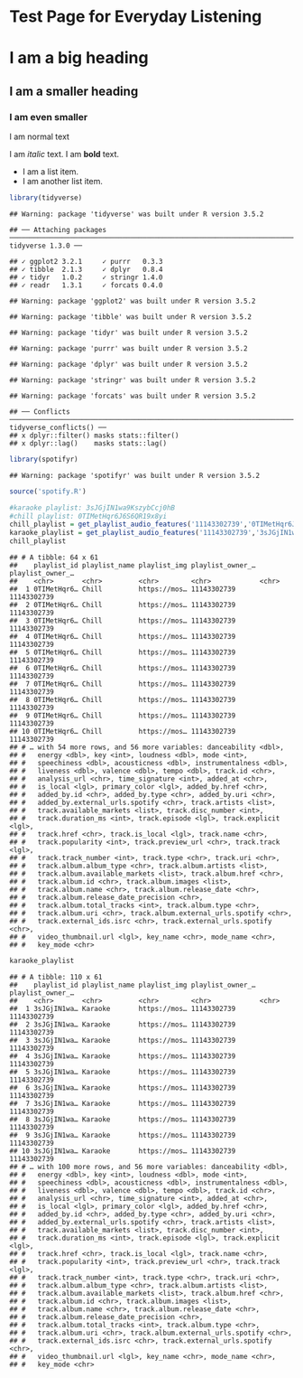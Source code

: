 Test Page for Everyday Listening
================

I am a big heading
==================

I am a smaller heading
----------------------

### I am even smaller

I am normal text

I am *italic* text. I am **bold** text.

-   I am a list item.
-   I am another list item.

``` r
library(tidyverse)
```

    ## Warning: package 'tidyverse' was built under R version 3.5.2

    ## ── Attaching packages ────────────────────────────────────────────────────────────────────────── tidyverse 1.3.0 ──

    ## ✓ ggplot2 3.2.1     ✓ purrr   0.3.3
    ## ✓ tibble  2.1.3     ✓ dplyr   0.8.4
    ## ✓ tidyr   1.0.2     ✓ stringr 1.4.0
    ## ✓ readr   1.3.1     ✓ forcats 0.4.0

    ## Warning: package 'ggplot2' was built under R version 3.5.2

    ## Warning: package 'tibble' was built under R version 3.5.2

    ## Warning: package 'tidyr' was built under R version 3.5.2

    ## Warning: package 'purrr' was built under R version 3.5.2

    ## Warning: package 'dplyr' was built under R version 3.5.2

    ## Warning: package 'stringr' was built under R version 3.5.2

    ## Warning: package 'forcats' was built under R version 3.5.2

    ## ── Conflicts ───────────────────────────────────────────────────────────────────────────── tidyverse_conflicts() ──
    ## x dplyr::filter() masks stats::filter()
    ## x dplyr::lag()    masks stats::lag()

``` r
library(spotifyr)
```

    ## Warning: package 'spotifyr' was built under R version 3.5.2

``` r
source('spotify.R')
```

``` r
#karaoke playlist: 3sJGjIN1wa9KszybCcj0hB
#chill playlist: 0TIMetHqr6J6S6QR19x8yi
chill_playlist = get_playlist_audio_features('11143302739','0TIMetHqr6J6S6QR19x8yi') 
karaoke_playlist = get_playlist_audio_features('11143302739','3sJGjIN1wa9KszybCcj0hB') 
chill_playlist
```

    ## # A tibble: 64 x 61
    ##    playlist_id playlist_name playlist_img playlist_owner_… playlist_owner_…
    ##    <chr>       <chr>         <chr>        <chr>            <chr>           
    ##  1 0TIMetHqr6… Chill         https://mos… 11143302739      11143302739     
    ##  2 0TIMetHqr6… Chill         https://mos… 11143302739      11143302739     
    ##  3 0TIMetHqr6… Chill         https://mos… 11143302739      11143302739     
    ##  4 0TIMetHqr6… Chill         https://mos… 11143302739      11143302739     
    ##  5 0TIMetHqr6… Chill         https://mos… 11143302739      11143302739     
    ##  6 0TIMetHqr6… Chill         https://mos… 11143302739      11143302739     
    ##  7 0TIMetHqr6… Chill         https://mos… 11143302739      11143302739     
    ##  8 0TIMetHqr6… Chill         https://mos… 11143302739      11143302739     
    ##  9 0TIMetHqr6… Chill         https://mos… 11143302739      11143302739     
    ## 10 0TIMetHqr6… Chill         https://mos… 11143302739      11143302739     
    ## # … with 54 more rows, and 56 more variables: danceability <dbl>,
    ## #   energy <dbl>, key <int>, loudness <dbl>, mode <int>,
    ## #   speechiness <dbl>, acousticness <dbl>, instrumentalness <dbl>,
    ## #   liveness <dbl>, valence <dbl>, tempo <dbl>, track.id <chr>,
    ## #   analysis_url <chr>, time_signature <int>, added_at <chr>,
    ## #   is_local <lgl>, primary_color <lgl>, added_by.href <chr>,
    ## #   added_by.id <chr>, added_by.type <chr>, added_by.uri <chr>,
    ## #   added_by.external_urls.spotify <chr>, track.artists <list>,
    ## #   track.available_markets <list>, track.disc_number <int>,
    ## #   track.duration_ms <int>, track.episode <lgl>, track.explicit <lgl>,
    ## #   track.href <chr>, track.is_local <lgl>, track.name <chr>,
    ## #   track.popularity <int>, track.preview_url <chr>, track.track <lgl>,
    ## #   track.track_number <int>, track.type <chr>, track.uri <chr>,
    ## #   track.album.album_type <chr>, track.album.artists <list>,
    ## #   track.album.available_markets <list>, track.album.href <chr>,
    ## #   track.album.id <chr>, track.album.images <list>,
    ## #   track.album.name <chr>, track.album.release_date <chr>,
    ## #   track.album.release_date_precision <chr>,
    ## #   track.album.total_tracks <int>, track.album.type <chr>,
    ## #   track.album.uri <chr>, track.album.external_urls.spotify <chr>,
    ## #   track.external_ids.isrc <chr>, track.external_urls.spotify <chr>,
    ## #   video_thumbnail.url <lgl>, key_name <chr>, mode_name <chr>,
    ## #   key_mode <chr>

``` r
karaoke_playlist
```

    ## # A tibble: 110 x 61
    ##    playlist_id playlist_name playlist_img playlist_owner_… playlist_owner_…
    ##    <chr>       <chr>         <chr>        <chr>            <chr>           
    ##  1 3sJGjIN1wa… Karaoke       https://mos… 11143302739      11143302739     
    ##  2 3sJGjIN1wa… Karaoke       https://mos… 11143302739      11143302739     
    ##  3 3sJGjIN1wa… Karaoke       https://mos… 11143302739      11143302739     
    ##  4 3sJGjIN1wa… Karaoke       https://mos… 11143302739      11143302739     
    ##  5 3sJGjIN1wa… Karaoke       https://mos… 11143302739      11143302739     
    ##  6 3sJGjIN1wa… Karaoke       https://mos… 11143302739      11143302739     
    ##  7 3sJGjIN1wa… Karaoke       https://mos… 11143302739      11143302739     
    ##  8 3sJGjIN1wa… Karaoke       https://mos… 11143302739      11143302739     
    ##  9 3sJGjIN1wa… Karaoke       https://mos… 11143302739      11143302739     
    ## 10 3sJGjIN1wa… Karaoke       https://mos… 11143302739      11143302739     
    ## # … with 100 more rows, and 56 more variables: danceability <dbl>,
    ## #   energy <dbl>, key <int>, loudness <dbl>, mode <int>,
    ## #   speechiness <dbl>, acousticness <dbl>, instrumentalness <dbl>,
    ## #   liveness <dbl>, valence <dbl>, tempo <dbl>, track.id <chr>,
    ## #   analysis_url <chr>, time_signature <int>, added_at <chr>,
    ## #   is_local <lgl>, primary_color <lgl>, added_by.href <chr>,
    ## #   added_by.id <chr>, added_by.type <chr>, added_by.uri <chr>,
    ## #   added_by.external_urls.spotify <chr>, track.artists <list>,
    ## #   track.available_markets <list>, track.disc_number <int>,
    ## #   track.duration_ms <int>, track.episode <lgl>, track.explicit <lgl>,
    ## #   track.href <chr>, track.is_local <lgl>, track.name <chr>,
    ## #   track.popularity <int>, track.preview_url <chr>, track.track <lgl>,
    ## #   track.track_number <int>, track.type <chr>, track.uri <chr>,
    ## #   track.album.album_type <chr>, track.album.artists <list>,
    ## #   track.album.available_markets <list>, track.album.href <chr>,
    ## #   track.album.id <chr>, track.album.images <list>,
    ## #   track.album.name <chr>, track.album.release_date <chr>,
    ## #   track.album.release_date_precision <chr>,
    ## #   track.album.total_tracks <int>, track.album.type <chr>,
    ## #   track.album.uri <chr>, track.album.external_urls.spotify <chr>,
    ## #   track.external_ids.isrc <chr>, track.external_urls.spotify <chr>,
    ## #   video_thumbnail.url <lgl>, key_name <chr>, mode_name <chr>,
    ## #   key_mode <chr>

